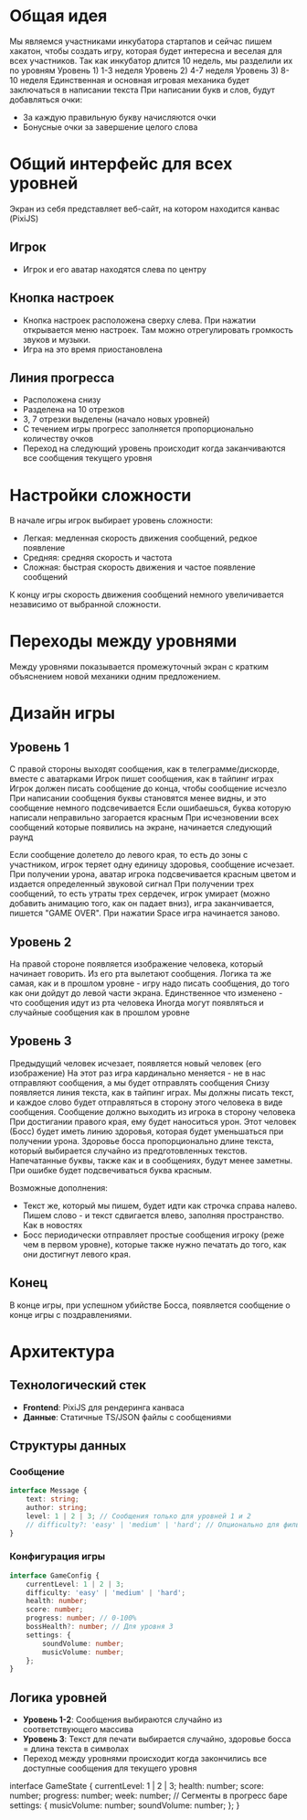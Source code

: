 # Общая идея
Мы являемся участниками инкубатора стартапов и сейчас пишем хакатон, чтобы создать игру, которая будет интересна и веселая для всех участников. Так как инкубатор длится 10 недель, мы разделили их по уровням
Уровень 1) 1-3 неделя
Уровень 2) 4-7 неделя
Уровень 3) 8-10 неделя
Единственная и основная игровая механика будет заключаться в написании текста
При написании букв и слов, будут добавляться очки:
- За каждую правильную букву начисляются очки
- Бонусные очки за завершение целого слова

# Общий интерфейс для всех уровней
Экран из себя представляет веб-сайт, на котором находится канвас (PixiJS)

## Игрок
- Игрок и его аватар находятся слева по центру

## Кнопка настроек
- Кнопка настроек расположена сверху слева. При нажатии открывается меню настроек. Там можно отрегулировать громкость звуков и музыки.
- Игра на это время приостановлена

## Линия прогресса
- Расположена снизу
- Разделена на 10 отрезков
- 3, 7 отрезки выделены (начало новых уровней)
- С течением игры прогресс заполняется пропорционально количеству очков
- Переход на следующий уровень происходит когда заканчиваются все сообщения текущего уровня

# Настройки сложности
В начале игры игрок выбирает уровень сложности:
- Легкая: медленная скорость движения сообщений, редкое появление
- Средняя: средняя скорость и частота
- Сложная: быстрая скорость движения и частое появление сообщений

К концу игры скорость движения сообщений немного увеличивается независимо от выбранной сложности.

# Переходы между уровнями
Между уровнями показывается промежуточный экран с кратким объяснением новой механики одним предложением.

# Дизайн игры

## Уровень 1

С правой стороны выходят сообщения, как в телеграмме/дискорде, вместе с аватарками
Игрок пишет сообщения, как в тайпинг играх
Игрок должен писать сообщение до конца, чтобы сообщение исчезло
При написании сообщения буквы становятся менее видны, и это сообщение немного подсвечивается
Если ошибаешься, буква которую написали неправильно загорается красным
При исчезновении всех сообщений которые появились на экране, начинается следующий раунд

Если сообщение долетело до левого края, то есть до зоны с участником, игрок теряет одну единицу здоровья, сообщение исчезает. При получении урона, аватар игрока подсвечивается красным цветом и издается определенный звуковой сигнал
При получении трех сообщений, то есть утраты трех сердечек, игрок умирает (можно добавить анимацию того, как он падает вниз), игра заканчивается, пишется "GAME OVER". При нажатии Space игра начинается заново.

## Уровень 2

На правой стороне появляется изображение человека, который начинает говорить. Из его рта вылетают сообщения. Логика та же самая, как и в прошлом уровне - игру надо писать сообщения, до того как они дойдут до левой части экрана.
Единственное что изменено - что сообщения идут из рта человека
Иногда могут появляться и случайные сообщения как в прошлом уровне

## Уровень 3

Предыдущий человек исчезает, появляется новый человек (его изображение)
На этот раз игра кардинально меняется - не в нас отправляют сообщения, а мы будет отправлять сообщения
Снизу появляется линия текста, как в тайпинг играх. Мы должны писать текст, и каждое слово будет отправляться в сторону этого человека в виде сообщения. Сообщение должно выходить из игрока в сторону человека
При достигании правого края, ему будет наноситься урон. Этот человек (Босс) будет иметь линию здоровья, которая будет уменьшаться при получении урона.
Здоровье босса пропорционально длине текста, который выбирается случайно из предготовленных текстов.
Напечатанные буквы, также как и в сообщениях, будут менее заметны. При ошибке будет подсвечиваться буква красным.


Возможные дополнения:
- Текст же, который мы пишем, будет идти как строчка справа налево. Пишем слово - и текст сдвигается влево, заполняя пространство. Как в новостях
- Босс периодически отправляет простые сообщения игроку (реже чем в первом уровне), которые также нужно печатать до того, как они достигнут левого края.

## Конец
В конце игры, при успешном убийстве Босса, появляется сообщение о конце игры с поздравлениями.

# Архитектура

## Технологический стек
- **Frontend**: PixiJS для рендеринга канваса
- **Данные**: Статичные TS/JSON файлы с сообщениями

## Структуры данных

### Сообщение
```typescript
interface Message {
    text: string;
    author: string;
    level: 1 | 2 | 3; // Сообщения только для уровней 1 и 2
    // difficulty?: 'easy' | 'medium' | 'hard'; // Опционально для фильтрации
}
```

### Конфигурация игры
```typescript
interface GameConfig {
    currentLevel: 1 | 2 | 3;
    difficulty: 'easy' | 'medium' | 'hard';
    health: number;
    score: number;
    progress: number; // 0-100%
    bossHealth?: number; // Для уровня 3
    settings: {
        soundVolume: number;
        musicVolume: number;
    };
}
```

## Логика уровней
- **Уровень 1-2**: Сообщения выбираются случайно из соответствующего массива
- **Уровень 3**: Текст для печати выбирается случайно, здоровье босса = длина текста в символах
- Переход между уровнями происходит когда закончились все доступные сообщения для текущего уровня

interface GameState {
  currentLevel: 1 | 2 | 3;
  health: number;
  score: number;
  progress: number;
  week: number; // Сегменты в прогресс баре
  settings: {
    musicVolume: number;
    soundVolume: number;
  };
}
